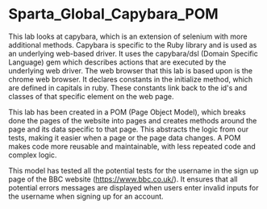 # Sparta_Global_Capybara_POM

This lab looks at capybara, which is an extension of selenium with more additional methods. Capybara is specific to the Ruby library and is used as an underlying web-based driver. It uses the capybara/dsl (Domain Specific Language) gem which describes actions that are executed by the underlying web driver. The web browser that this lab is based upon is the chrome web browser. It declares constants in the initialize method, which are defined in capitals in ruby. These constants link back to the id's and classes of that specific element on the web page.

This lab has been created in a POM (Page Object Model), which breaks done the pages of the website into pages and creates methods around the page and its data specific to that page. This abstracts the logic from our tests, making it easier when a page or the page data changes. A POM makes code more reusable and maintainable, with less repeated code and complex logic.

This model has tested all the potential tests for the username in the sign up page of the BBC website (https://www.bbc.co.uk/). It ensures that all potential errors messages are displayed when users enter invalid inputs for the username when signing up for an account. 
